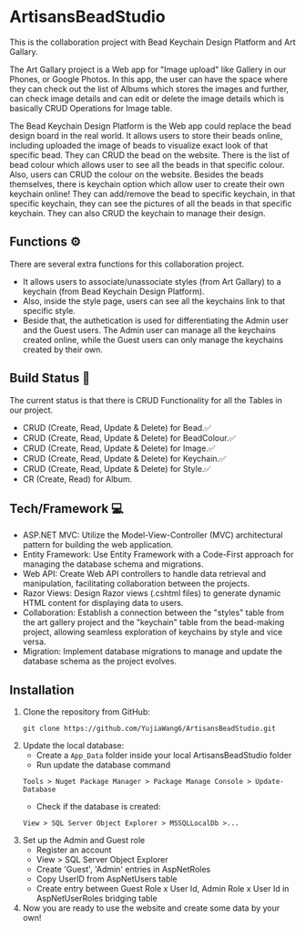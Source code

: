 # ArtisansBeadStudio
This is the collaboration project with Bead Keychain Design Platform and Art Gallary. 

The Art Gallary project is a Web app for "Image upload" like Gallery in our Phones, or Google Photos. In this app, the user can have the space where they can check out the list of Albums which stores the images and further, can check image details and can edit or delete the image details which is basically CRUD Operations for Image table.

The Bead Keychain Design Platform is the Web app could replace the bead design board in the real world. It allows users to store their beads online, including uploaded the image of beads to visualize exact look of that specific bead. They can CRUD the bead on the website. There is the list of bead colour which allows user to see all the beads in that specific colour. Also, users can CRUD the colour on the website. Besides the beads themselves, there is keychain option which allow user to create their own keychain online! They can add/remove the bead to specific keychain, in that specific keychain, they can see the pictures of all the beads in that specific keychain. They can also CRUD the keychain to manage their design.

## Functions ⚙️
There are several extra functions for this collaboration project.
- It allows users to associate/unassociate styles (from Art Gallary) to a keychain (from Bead Keychain Design Platform).
- Also, inside the style page, users can see all the keychains link to that specific style.
- Beside that, the authetication is used for differentiating the Admin user and the Guest users. The Admin user can manage all the keychains created online, while the Guest users can only manage the keychains created by their own.

## Build Status 👾
The current status is that there is CRUD Functionality for all the Tables in our project.
- CRUD (Create, Read, Update & Delete) for Bead.✅
- CRUD (Create, Read, Update & Delete) for BeadColour.✅
- CRUD (Create, Read, Update & Delete) for Image.✅
- CRUD (Create, Read, Update & Delete) for Keychain.✅
- CRUD (Create, Read, Update & Delete) for Style.✅
- CR (Create, Read) for Album.

## Tech/Framework 💻
- ASP.NET MVC: Utilize the Model-View-Controller (MVC) architectural pattern for building the web application.
- Entity Framework: Use Entity Framework with a Code-First approach for managing the database schema and migrations.
- Web API: Create Web API controllers to handle data retrieval and manipulation, facilitating collaboration between the projects.
- Razor Views: Design Razor views (.cshtml files) to generate dynamic HTML content for displaying data to users.
- Collaboration: Establish a connection between the "styles" table from the art gallery project and the "keychain" table from the bead-making project, allowing seamless exploration of keychains by style and vice versa.
- Migration: Implement database migrations to manage and update the database schema as the project evolves.

## Installation
1. Clone the repository from GitHub:
   ```
   git clone https://github.com/YujiaWang6/ArtisansBeadStudio.git
   ```
2. Update the local database:
   - Create a ```App_Data``` folder inside your local ArtisansBeadStudio folder
   - Run update the database command
   ```
   Tools > Nuget Package Manager > Package Manage Console > Update-Database
   ```
   - Check if the database is created:
   ```
   View > SQL Server Object Explorer > MSSQLLocalDb >...
   ```
3. Set up the Admin and Guest role
   - Register an account
   - View > SQL Server Object Explorer
   - Create 'Guest', 'Admin' entries in AspNetRoles
   - Copy UserID from AspNetUsers table
   - Create entry between Guest Role x User Id, Admin Role x User Id in AspNetUserRoles bridging table
4. Now you are ready to use the website and create some data by your own!


